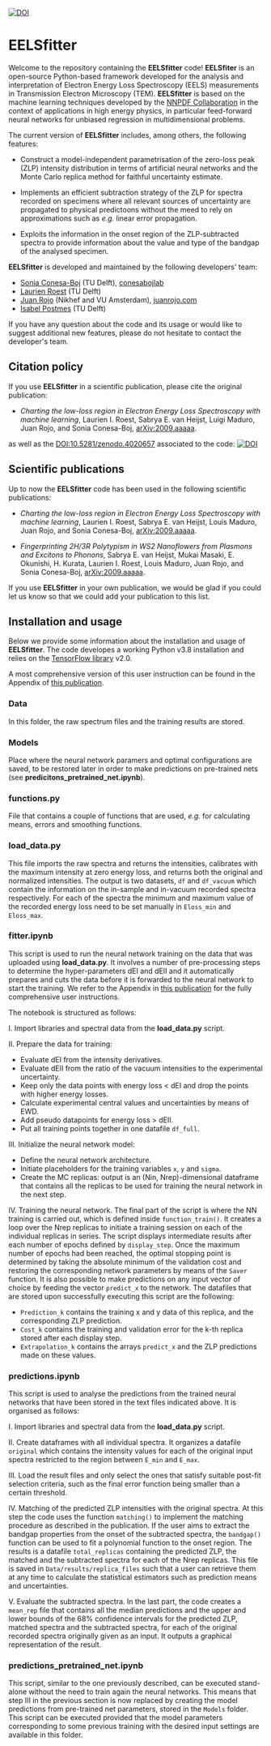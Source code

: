 [![DOI](https://zenodo.org/badge/288411650.svg)](https://zenodo.org/badge/latestdoi/288411650)

# EELSfitter

Welcome to the repository containing the **EELSfitter** code! **EELSfiter** is an open-source Python-based framework developed for the analysis and interpretation of Electron Energy Loss Spectroscopy (EELS) measurements in Transmission Electron Microscopy (TEM). **EELSfitter** is based on the machine learning techniques developed by the [NNPDF Collaboration](http://nnpdf.mi.infn.it/) in the context of applications in high energy physics, in particular feed-forward neural networks for unbiased regression in multidimensional problems.

The current version of **EELSfitter** includes, among others, the following features:

- Construct a model-independent parametrisation of the zero-loss peak (ZLP) intensity distribution in terms of artificial neural networks and the Monte Carlo replica method for faithful uncertainty estimate.

- Implements an efficient subtraction strategy of the ZLP for spectra recorded on specimens where all relevant sources of uncertainty are propagated to physical predictoons without the meed to rely on approximations such as *e.g.* linear error propagation.

- Exploits the information in the onset region of the ZLP-subtracted spectra to provide information about the value and type of the bandgap of the analysed specimen.

**EELSfitter** is developed and maintained by the following developers' team:

- [Sonia Conesa-Boj](mailto:S.C.ConesaBoj@tudelft.nl) (TU Delft), [conesabojlab](https://conesabojlab.tudelft.nl/)
- [Laurien Roest](mailto:laurienroest@gmail.com) (TU Delft)
- [Juan Rojo](mailto:j.rojo@vu.nl) (Nikhef and VU Amsterdam), [juanrojo.com](http://www.juanrojo.com)
- [Isabel Postmes](mailto:isabelpostmes@gmail.com) (TU Delft)

If you have any question about the code and its usage or would like to suggest additional new features, please do not hesitate to contact the developer's team.

## Citation policy

If you use **EELSfitter** in a scientific publication, please cite the original publication:

- *Charting the low-loss region in Electron Energy Loss Spectroscopy with machine learning*, 
Laurien I. Roest, Sabrya E. van Heijst, Luigi Maduro, Juan Rojo, and Sonia Conesa-Boj, [arXiv:2009.aaaaa](https://arxiv.org/abs/2009.00014).

as well as the [DOI:10.5281/zenodo.4020657](https://zenodo.org/record/4020657#.X1jcwWf7Res) associated to the code: [![DOI](https://zenodo.org/badge/288411650.svg)](https://zenodo.org/badge/latestdoi/288411650)

## Scientific publications

Up to now the **EELSfitter** code has been used in the following scientific publications:

- *Charting the low-loss region in Electron Energy Loss Spectroscopy with machine learning*, 
Laurien I. Roest, Sabrya E. van Heijst, Louis Maduro, Juan Rojo, and Sonia Conesa-Boj, [arXiv:2009.aaaaa](https://arxiv.org/abs/2009.00014).

- *Fingerprinting 2H/3R Polytypism in WS2 Nanoflowers from Plasmons and Excitons to Phonons*,
Sabrya E. van Heijst, Mukai Masaki, E. Okunishi, H. Kurata, Laurien I. Roest, Louis Maduro, Juan Rojo, and Sonia Conesa-Boj, [arXiv:2009.aaaaa](https://arxiv.org/abs/2009.00014).

If you use **EELSfitter** in your own publication, we would be glad if you could let us know so that we could add your publication to this list.

## Installation and usage

Below we provide some information about the installation and usage of **EELSfitter**. The code developes a working Python v3.8 installation and relies on the [TensorFlow library](https://www.tensorflow.org/) v2.0.

A most comprehensive version of this user instruction can be found in the Appendix of [this publication](https://arxiv.org/abs/2009.00014). 

### Data
In this folder, the raw spectrum files and the training results are stored.

### Models
Place where the neural network paramers and optimal configurations are saved, to be restored later in order to make predictions on pre-trained nets (see **predicitons_pretrained_net.ipynb**).

### functions.py
File that contains a couple of functions that are used, *e.g.* for calculating means, errors and smoothing functions.

### load_data.py
This file imports the raw spectra and returns the intensities, calibrates with the maximum intensity at zero energy loss, and returns both the original and normalized intensities. The output is two datasets, `df` and `df_vacuum` which contain the information on the in-sample and in-vacuum recorded spectra respectively. 
For each of the spectra the minimum and maximum value of the recorded energy loss need to be set manually in `Eloss_min` and `Eloss_max`.

### fitter.ipynb
This script is used to run the neural network training on the data that was uploaded using **load_data.py**. 
It involves a number of pre-processing steps to determine the hyper-parameters dEI and dEII and it automatically prepares and cuts the data before it is forwarded to the neural network to start the training.
We refer to the Appendix in [this publication](https://arxiv.org/abs/2009.00014) for the fully comprehensive user instructions.

The notebook is structured as follows:

I. Import libraries and spectral data from the **load_data.py** script.

II. Prepare the data for training: 
- Evaluate dEI from the intensity derivatives.
- Evaluate dEII from the ratio of the vacuum intensities to the experimental uncertainty. 
- Keep only the data points with energy loss < dEI and drop the points with higher energy losses.
- Calculate experimental central values and uncertainties by means of EWD.
- Add pseudo datapoints for energy loss > dEII.
- Put all training points together in one datafile `df_full`.

III. Initialize the neural network model: 
- Define the neural network architecture.
- Initiate placeholders for the training variables `x`, `y` and `sigma`.
- Create the MC replicas: output is an (Nin, Nrep)-dimensional dataframe that contains all the replicas to be used for training the neural network in the next step.

IV. Training the neural network.
The final part of the script is where the NN training is carried out, which is defined inside `function_train()`.
It creates a loop over the Nrep replicas to initiate a training session on each of the individual replicas in series. The script displays intermediate  results after each number of epochs defined by `display_step`. Once the maximum number of epochs had been reached, the optimal stopping point is determined by taking the absolute minimum of the validation cost and restoring the corresponding network parameters by means of the `Saver` function. It is also possible to make predictions on any input vector of choice by feeding  the vector `predict_x` to the network. 
The datafiles that are stored upon successfully executing this script are the following:
- `Prediction_k` contains the training x and y data of this replica, and the corresponding ZLP prediction.
- `Cost_k` contains the training and validation error for the k-th replica stored after each display step. 
- `Extrapolation_k` contains the arrays `predict_x` and the ZLP predictions made on these values. 


### predictions.ipynb
This script is used to analyse the predictions from the trained neural networks that have been stored in the text files indicated above. It is organised as follows:

I. Import libraries and spectral data from the **load_data.py** script.

II. Create dataframes with all individual spectra.
It organizes a datafile `original` which contains the intensity values for each of the original input spectra restricted to the region between `E_min` and `E_max`.

III. Load the result files and only select the ones that satisfy suitable post-fit selection criteria, such as the final error function being smaller than a certain threshold. 

IV. Matching of the predicted ZLP intensities with the original spectra.
At this step the code uses the function `matching()` to implement the matching procedure as described in the publication. 
If the user aims to extract the bandgap properties from the onset of the subtracted spectra, the `bandgap()` function can be used to fit a polynomial function to the onset region.
The results is a datafile `total_replicas` containing the predicted ZLP, the matched and the subtracted spectra for each of the Nrep replicas. This file is saved in `Data/results/replica_files` such that a user can retrieve them  at any time to calculate the statistical estimators such as prediction means and uncertainties. 

V. Evaluate the subtracted spectra.
In the last part, the code creates a  `mean_rep` file that contains all the median predictions and the upper and lower bounds of the 68\% confidence intervals for the predicted ZLP, matched spectra and the subtracted spectra, for each of the original recorded spectra originally given as an input. It outputs a graphical representation of the result. 


### predictions_pretrained_net.ipynb
This script, similar to the one previously described, can be executed stand-alone without the need to train again the neural networks. This means that step III in the previous section is now replaced by creating the model predictions from pre-trained net parameters, stored in the `Models` folder. 
This script can be executed provided that the model parameters corresponding to some previous training with the desired input settings are available in this folder.

